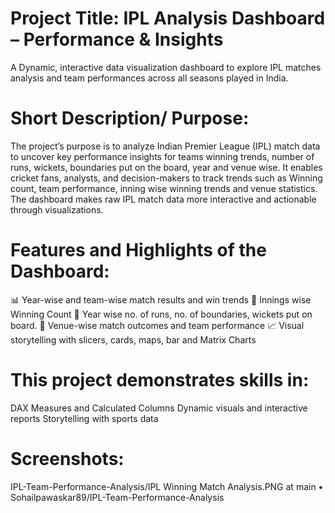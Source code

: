 # Project Title: IPL Analysis Dashboard – Performance & Insights
A Dynamic, interactive data visualization dashboard to explore IPL matches analysis and team performances across all seasons played in India.

# Short Description/ Purpose:
The project’s purpose is to analyze Indian Premier League (IPL) match data to uncover key performance insights for teams winning trends, number of runs, wickets, boundaries put on the board, year and venue wise. It enables cricket fans, analysts, and decision-makers to track trends such as Winning count, team performance, inning wise winning trends and venue statistics. The dashboard makes raw IPL match data more interactive and actionable through visualizations.

# Features and Highlights of the Dashboard:
📊 Year-wise and team-wise match results and win trends
🧢 Innings wise Winning Count
🏏 Year wise no. of runs, no. of boundaries, wickets put on board. 
📍 Venue-wise match outcomes and team performance
📈 Visual storytelling with slicers, cards, maps, bar and Matrix Charts

# This project demonstrates skills in:
DAX Measures and Calculated Columns
Dynamic visuals and interactive reports
Storytelling with sports data

# Screenshots: 
IPL-Team-Performance-Analysis/IPL Winning Match Analysis.PNG at main • Sohailpawaskar89/IPL-Team-Performance-Analysis
